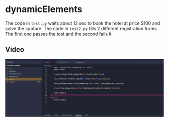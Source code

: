 # dynamicElements

The code in `test.py` waits about 12 sec to book the hotel at price $100 and solve the capture.
The code in `test2.py` fills 2 different registration forms. The first one passes the test and the second fails it.
## Video
[![Unit Test Video](image.png)](https://drive.google.com/file/d/1rBdsPyIiSfUpm91CZ-Nxsro5FdrTZAQI/view?usp=sharing)